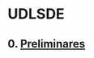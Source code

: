# UDLSDE
## 0. [Preliminares](https://github.com/jazaineam1/UDLSDE/blob/master/Cuadernos/Intro%20R.ipynb)
